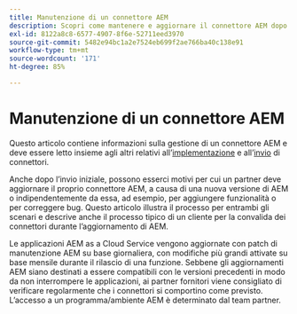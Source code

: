 ```yaml
---
title: Manutenzione di un connettore AEM
description: Scopri come mantenere e aggiornare il connettore AEM dopo l’invio iniziale.
exl-id: 8122a8c8-6577-4907-8f6e-52711eed3970
source-git-commit: 5482e94bc1a2e7524eb699f2ae766ba40c138e91
workflow-type: tm+mt
source-wordcount: '171'
ht-degree: 85%

---
```


Manutenzione di un connettore AEM
============================

Questo articolo contiene informazioni sulla gestione di un connettore AEM e deve essere letto insieme agli altri relativi all’[implementazione](implement.md) e all’[invio](submit.md) di connettori.

Anche dopo l’invio iniziale, possono esserci motivi per cui un partner deve aggiornare il proprio connettore AEM, a causa di una nuova versione di AEM o indipendentemente da essa, ad esempio, per aggiungere funzionalità o per correggere bug. Questo articolo illustra il processo per entrambi gli scenari e descrive anche il processo tipico di un cliente per la convalida dei connettori durante l’aggiornamento di AEM.

Le applicazioni AEM as a Cloud Service vengono aggiornate con patch di manutenzione AEM su base giornaliera, con modifiche più grandi attivate su base mensile durante il rilascio di una funzione. Sebbene gli aggiornamenti AEM siano destinati a essere compatibili con le versioni precedenti in modo da non interrompere le applicazioni, ai partner fornitori viene consigliato di verificare regolarmente che i connettori si comportino come previsto. L’accesso a un programma/ambiente AEM è determinato dal team partner.
